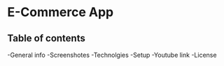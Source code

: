 # E-Commerce App
## Table of contents
-General info
-Screenshotes
-Technolgies
-Setup
-Youtube link
-License
